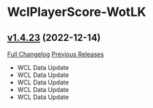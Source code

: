 # WclPlayerScore-WotLK

## [v1.4.23](https://github.com/icaca/WclPlayerScore/tree/v1.4.23) (2022-12-14)
[Full Changelog](https://github.com/icaca/WclPlayerScore/commits/v1.4.23) [Previous Releases](https://github.com/icaca/WclPlayerScore/releases)

- WCL Data Update  
- WCL Data Update  
- WCL Data Update  
- WCL Data Update  
- WCL Data Update  
